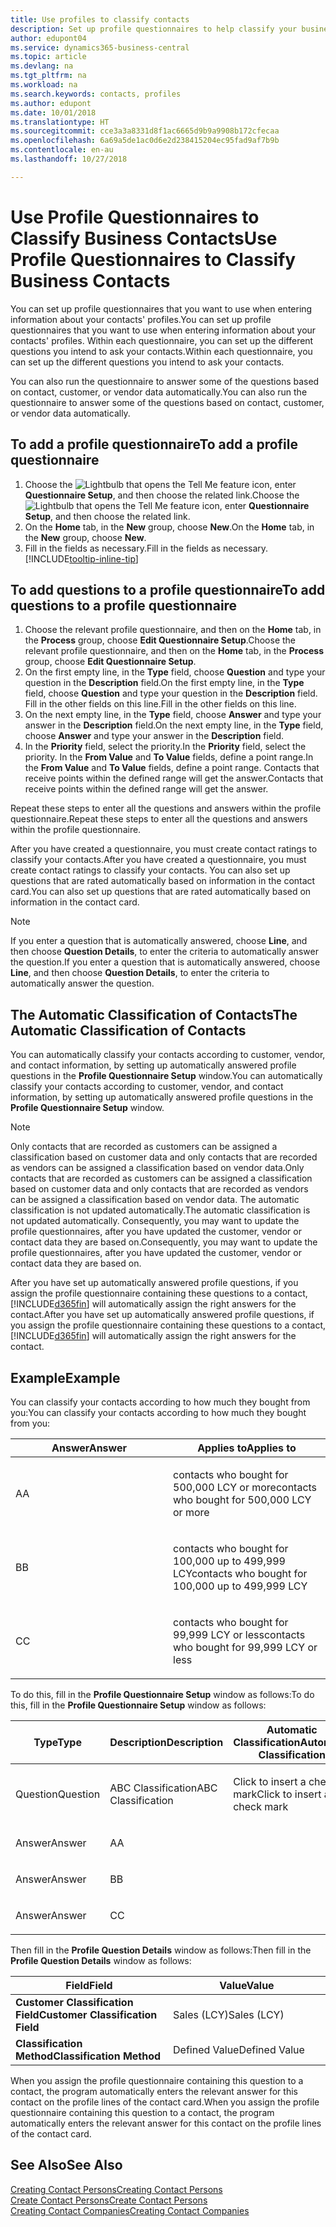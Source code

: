 ```yaml
---
title: Use profiles to classify contacts
description: Set up profile questionnaires to help classify your business contacts
author: edupont04
ms.service: dynamics365-business-central
ms.topic: article
ms.devlang: na
ms.tgt_pltfrm: na
ms.workload: na
ms.search.keywords: contacts, profiles
ms.author: edupont
ms.date: 10/01/2018
ms.translationtype: HT
ms.sourcegitcommit: cce3a3a8331d8f1ac6665d9b9a9908b172cfecaa
ms.openlocfilehash: 6a69a5de1ac0d6e2d238415204ec95fad9af7b9b
ms.contentlocale: en-au
ms.lasthandoff: 10/27/2018

---
```


# <a name="use-profile-questionnaires-to-classify-business-contacts"></a><span data-ttu-id="ee6c4-103">Use Profile Questionnaires to Classify Business Contacts</span><span class="sxs-lookup"><span data-stu-id="ee6c4-103">Use Profile Questionnaires to Classify Business Contacts</span></span>
<span data-ttu-id="ee6c4-104">You can set up profile questionnaires that you want to use when entering information about your contacts' profiles.</span><span class="sxs-lookup"><span data-stu-id="ee6c4-104">You can set up profile questionnaires that you want to use when entering information about your contacts' profiles.</span></span> <span data-ttu-id="ee6c4-105">Within each questionnaire, you can set up the different questions you intend to ask your contacts.</span><span class="sxs-lookup"><span data-stu-id="ee6c4-105">Within each questionnaire, you can set up the different questions you intend to ask your contacts.</span></span>  

<span data-ttu-id="ee6c4-106">You can also run the questionnaire to answer some of the questions based on contact, customer, or vendor data automatically.</span><span class="sxs-lookup"><span data-stu-id="ee6c4-106">You can also run the questionnaire to answer some of the questions based on contact, customer, or vendor data automatically.</span></span>  

## <a name="to-add-a-profile-questionnaire"></a><span data-ttu-id="ee6c4-107">To add a profile questionnaire</span><span class="sxs-lookup"><span data-stu-id="ee6c4-107">To add a profile questionnaire</span></span>
1.  <span data-ttu-id="ee6c4-108">Choose the ![Lightbulb that opens the Tell Me feature](media/ui-search/search_small.png "Tell me what you want to do") icon, enter **Questionnaire Setup**, and then choose the related link.</span><span class="sxs-lookup"><span data-stu-id="ee6c4-108">Choose the ![Lightbulb that opens the Tell Me feature](media/ui-search/search_small.png "Tell me what you want to do") icon, enter **Questionnaire Setup**, and then choose the related link.</span></span>  
2.  <span data-ttu-id="ee6c4-109">On the **Home** tab, in the **New** group, choose **New**.</span><span class="sxs-lookup"><span data-stu-id="ee6c4-109">On the **Home** tab, in the **New** group, choose **New**.</span></span>  
3.  <span data-ttu-id="ee6c4-110">Fill in the fields as necessary.</span><span class="sxs-lookup"><span data-stu-id="ee6c4-110">Fill in the fields as necessary.</span></span> [!INCLUDE[tooltip-inline-tip](includes/tooltip-inline-tip_md.md)]  

## <a name="to-add-questions-to-a-profile-questionnaire"></a><span data-ttu-id="ee6c4-111">To add questions to a profile questionnaire</span><span class="sxs-lookup"><span data-stu-id="ee6c4-111">To add questions to a profile questionnaire</span></span>
1.  <span data-ttu-id="ee6c4-112">Choose the relevant profile questionnaire, and then on the **Home** tab, in the **Process** group, choose **Edit Questionnaire Setup**.</span><span class="sxs-lookup"><span data-stu-id="ee6c4-112">Choose the relevant profile questionnaire, and then on the **Home** tab, in the **Process** group, choose **Edit Questionnaire Setup**.</span></span>  
2.  <span data-ttu-id="ee6c4-113">On the first empty line, in the **Type** field, choose **Question** and type your question in the **Description** field.</span><span class="sxs-lookup"><span data-stu-id="ee6c4-113">On the first empty line, in the **Type** field, choose **Question** and type your question in the **Description** field.</span></span> <span data-ttu-id="ee6c4-114">Fill in the other fields on this line.</span><span class="sxs-lookup"><span data-stu-id="ee6c4-114">Fill in the other fields on this line.</span></span>  
3.  <span data-ttu-id="ee6c4-115">On the next empty line, in the **Type** field, choose **Answer** and type your answer in the **Description** field.</span><span class="sxs-lookup"><span data-stu-id="ee6c4-115">On the next empty line, in the **Type** field, choose **Answer** and type your answer in the **Description** field.</span></span>  
4.  <span data-ttu-id="ee6c4-116">In the **Priority** field, select the priority.</span><span class="sxs-lookup"><span data-stu-id="ee6c4-116">In the **Priority** field, select the priority.</span></span> <span data-ttu-id="ee6c4-117">In the **From Value** and **To Value** fields, define a point range.</span><span class="sxs-lookup"><span data-stu-id="ee6c4-117">In the **From Value** and **To Value** fields, define a point range.</span></span> <span data-ttu-id="ee6c4-118">Contacts that receive points within the defined range will get the answer.</span><span class="sxs-lookup"><span data-stu-id="ee6c4-118">Contacts that receive points within the defined range will get the answer.</span></span>  

<span data-ttu-id="ee6c4-119">Repeat these steps to enter all the questions and answers within the profile questionnaire.</span><span class="sxs-lookup"><span data-stu-id="ee6c4-119">Repeat these steps to enter all the questions and answers within the profile questionnaire.</span></span>

<span data-ttu-id="ee6c4-120">After you have created a questionnaire, you must create contact ratings to classify your contacts.</span><span class="sxs-lookup"><span data-stu-id="ee6c4-120">After you have created a questionnaire, you must create contact ratings to classify your contacts.</span></span> <span data-ttu-id="ee6c4-121">You can also set up questions that are rated automatically based on information in the contact card.</span><span class="sxs-lookup"><span data-stu-id="ee6c4-121">You can also set up questions that are rated automatically based on information in the contact card.</span></span>  

> [!NOTE]
> <span data-ttu-id="ee6c4-122">If you enter a question that is automatically answered, choose <STRONG>Line</STRONG>, and then choose <STRONG>Question Details</STRONG>, to enter the criteria to automatically answer the question.</span><span class="sxs-lookup"><span data-stu-id="ee6c4-122">If you enter a question that is automatically answered, choose <STRONG>Line</STRONG>, and then choose <STRONG>Question Details</STRONG>, to enter the criteria to automatically answer the question.</span></span>

## <a name="the-automatic-classification-of-contacts"></a><span data-ttu-id="ee6c4-123">The Automatic Classification of Contacts</span><span class="sxs-lookup"><span data-stu-id="ee6c4-123">The Automatic Classification of Contacts</span></span>
<span data-ttu-id="ee6c4-124">You can automatically classify your contacts according to customer, vendor, and contact information, by setting up automatically answered profile questions in the **Profile Questionnaire Setup** window.</span><span class="sxs-lookup"><span data-stu-id="ee6c4-124">You can automatically classify your contacts according to customer, vendor, and contact information, by setting up automatically answered profile questions in the **Profile Questionnaire Setup** window.</span></span>  

> [!NOTE]
> <span data-ttu-id="ee6c4-125">Only contacts that are recorded as customers can be assigned a classification based on customer data and only contacts that are recorded as vendors can be assigned a classification based on vendor data.</span><span class="sxs-lookup"><span data-stu-id="ee6c4-125">Only contacts that are recorded as customers can be assigned a classification based on customer data and only contacts that are recorded as vendors can be assigned a classification based on vendor data.</span></span> <span data-ttu-id="ee6c4-126">The automatic classification is not updated automatically.</span><span class="sxs-lookup"><span data-stu-id="ee6c4-126">The automatic classification is not updated automatically.</span></span> <span data-ttu-id="ee6c4-127">Consequently, you may want to update the profile questionnaires, after you have updated the customer, vendor or contact data they are based on.</span><span class="sxs-lookup"><span data-stu-id="ee6c4-127">Consequently, you may want to update the profile questionnaires, after you have updated the customer, vendor or contact data they are based on.</span></span>  

<span data-ttu-id="ee6c4-128">After you have set up automatically answered profile questions, if you assign the profile questionnaire containing these questions to a contact, [!INCLUDE[d365fin](includes/d365fin_md.md)] will automatically assign the right answers for the contact.</span><span class="sxs-lookup"><span data-stu-id="ee6c4-128">After you have set up automatically answered profile questions, if you assign the profile questionnaire containing these questions to a contact, [!INCLUDE[d365fin](includes/d365fin_md.md)] will automatically assign the right answers for the contact.</span></span>  

## <a name="example"></a><span data-ttu-id="ee6c4-129">Example</span><span class="sxs-lookup"><span data-stu-id="ee6c4-129">Example</span></span>
<span data-ttu-id="ee6c4-130">You can classify your contacts according to how much they bought from you:</span><span class="sxs-lookup"><span data-stu-id="ee6c4-130">You can classify your contacts according to how much they bought from you:</span></span>

<table>
<colgroup>
<col style="width: 50%" />
<col style="width: 50%" />
</colgroup>
<thead>
<tr class="header">
<th><span data-ttu-id="ee6c4-131"><strong>Answer</strong></span><span class="sxs-lookup"><span data-stu-id="ee6c4-131"><strong>Answer</strong></span></span></th>
<th><span data-ttu-id="ee6c4-132"><strong>Applies to</strong></span><span class="sxs-lookup"><span data-stu-id="ee6c4-132"><strong>Applies to</strong></span></span></th>
</tr>
</thead>
<tbody>
<tr class="odd">
<td><p><span data-ttu-id="ee6c4-133">A</span><span class="sxs-lookup"><span data-stu-id="ee6c4-133">A</span></span></p></td>
<td><p><span data-ttu-id="ee6c4-134">contacts who bought for 500,000 LCY or more</span><span class="sxs-lookup"><span data-stu-id="ee6c4-134">contacts who bought for 500,000 LCY or more</span></span></p></td>
</tr>
<tr class="even">
<td><p><span data-ttu-id="ee6c4-135">B</span><span class="sxs-lookup"><span data-stu-id="ee6c4-135">B</span></span></p></td>
<td><p><span data-ttu-id="ee6c4-136">contacts who bought for 100,000 up to 499,999 LCY</span><span class="sxs-lookup"><span data-stu-id="ee6c4-136">contacts who bought for 100,000 up to 499,999 LCY</span></span></p></td>
</tr>
<tr class="odd">
<td><p><span data-ttu-id="ee6c4-137">C</span><span class="sxs-lookup"><span data-stu-id="ee6c4-137">C</span></span></p></td>
<td><p><span data-ttu-id="ee6c4-138">contacts who bought for 99,999 LCY or less</span><span class="sxs-lookup"><span data-stu-id="ee6c4-138">contacts who bought for 99,999 LCY or less</span></span></p></td>
</tr>
</tbody>
</table>

<span data-ttu-id="ee6c4-139">To do this, fill in the **Profile Questionnaire Setup** window as follows:</span><span class="sxs-lookup"><span data-stu-id="ee6c4-139">To do this, fill in the **Profile Questionnaire Setup** window as follows:</span></span>


<table>
<colgroup>
<col style="width: 20%" />
<col style="width: 20%" />
<col style="width: 20%" />
<col style="width: 20%" />
<col style="width: 20%" />
</colgroup>
<thead>
<tr class="header">
<th><span data-ttu-id="ee6c4-140"><strong>Type</strong></span><span class="sxs-lookup"><span data-stu-id="ee6c4-140"><strong>Type</strong></span></span></th>
<th><span data-ttu-id="ee6c4-141"><strong>Description</strong></span><span class="sxs-lookup"><span data-stu-id="ee6c4-141"><strong>Description</strong></span></span></th>
<th><span data-ttu-id="ee6c4-142"><strong>Automatic Classification</strong></span><span class="sxs-lookup"><span data-stu-id="ee6c4-142"><strong>Automatic Classification</strong></span></span></th>
<th><span data-ttu-id="ee6c4-143"><strong>From Value</strong></span><span class="sxs-lookup"><span data-stu-id="ee6c4-143"><strong>From Value</strong></span></span></th>
<th><span data-ttu-id="ee6c4-144"><strong>To Value</strong></span><span class="sxs-lookup"><span data-stu-id="ee6c4-144"><strong>To Value</strong></span></span></th>
</tr>
</thead>
<tbody>
<tr class="odd">
<td><p><span data-ttu-id="ee6c4-145">Question</span><span class="sxs-lookup"><span data-stu-id="ee6c4-145">Question</span></span></p></td>
<td><p><span data-ttu-id="ee6c4-146">ABC Classification</span><span class="sxs-lookup"><span data-stu-id="ee6c4-146">ABC Classification</span></span></p></td>
<td><p><span data-ttu-id="ee6c4-147">Click to insert a check mark</span><span class="sxs-lookup"><span data-stu-id="ee6c4-147">Click to insert a check mark</span></span></p></td>
<td><p> </p></td>
<td><p> </p></td>
</tr>
<tr class="even">
<td><p><span data-ttu-id="ee6c4-148">Answer</span><span class="sxs-lookup"><span data-stu-id="ee6c4-148">Answer</span></span></p></td>
<td><p><span data-ttu-id="ee6c4-149">A</span><span class="sxs-lookup"><span data-stu-id="ee6c4-149">A</span></span></p></td>
<td><p> </p></td>
<td><p><span data-ttu-id="ee6c4-150">500,000</span><span class="sxs-lookup"><span data-stu-id="ee6c4-150">500,000</span></span></p></td>
<td><p> </p></td>
</tr>
<tr class="odd">
<td><p><span data-ttu-id="ee6c4-151">Answer</span><span class="sxs-lookup"><span data-stu-id="ee6c4-151">Answer</span></span></p></td>
<td><p><span data-ttu-id="ee6c4-152">B</span><span class="sxs-lookup"><span data-stu-id="ee6c4-152">B</span></span></p></td>
<td><p> </p></td>
<td><p><span data-ttu-id="ee6c4-153">100,000</span><span class="sxs-lookup"><span data-stu-id="ee6c4-153">100,000</span></span></p></td>
<td><p><span data-ttu-id="ee6c4-154">499,999</span><span class="sxs-lookup"><span data-stu-id="ee6c4-154">499,999</span></span></p></td>
</tr>
<tr class="even">
<td><p><span data-ttu-id="ee6c4-155">Answer</span><span class="sxs-lookup"><span data-stu-id="ee6c4-155">Answer</span></span></p></td>
<td><p><span data-ttu-id="ee6c4-156">C</span><span class="sxs-lookup"><span data-stu-id="ee6c4-156">C</span></span></p></td>
<td><p> </p></td>
<td><p> </p></td>
<td><p><span data-ttu-id="ee6c4-157">99,999</span><span class="sxs-lookup"><span data-stu-id="ee6c4-157">99,999</span></span></p></td>
</tr>
</tbody>
</table>

<span data-ttu-id="ee6c4-158">Then fill in the **Profile Question Details** window as follows:</span><span class="sxs-lookup"><span data-stu-id="ee6c4-158">Then fill in the **Profile Question Details** window as follows:</span></span>
<table>
<colgroup>
<col style="width: 50%" />
<col style="width: 50%" />
</colgroup>
<thead>
<tr class="header">
<th><span data-ttu-id="ee6c4-159"><strong>Field</strong></span><span class="sxs-lookup"><span data-stu-id="ee6c4-159"><strong>Field</strong></span></span></th>
<th><span data-ttu-id="ee6c4-160"><strong>Value</strong></span><span class="sxs-lookup"><span data-stu-id="ee6c4-160"><strong>Value</strong></span></span></th>
</tr>
</thead>
<tbody>
<tr>
<td><span data-ttu-id="ee6c4-161"><strong>Customer Classification Field</strong></span><span class="sxs-lookup"><span data-stu-id="ee6c4-161"><strong>Customer Classification Field</strong></span></span></td>
<td><span data-ttu-id="ee6c4-162"><emphasis>Sales (LCY)</emphasis></span><span class="sxs-lookup"><span data-stu-id="ee6c4-162"><emphasis>Sales (LCY)</emphasis></span></span></td>
</tr>
<tr>
<td><span data-ttu-id="ee6c4-163"><strong>Classification Method</strong></span><span class="sxs-lookup"><span data-stu-id="ee6c4-163"><strong>Classification Method</strong></span></span></td>
<td><span data-ttu-id="ee6c4-164"><emphasis>Defined Value</emphasis></span><span class="sxs-lookup"><span data-stu-id="ee6c4-164"><emphasis>Defined Value</emphasis></span></span></td>
</tr>
</tbody>
</table>

<span data-ttu-id="ee6c4-165">When you assign the profile questionnaire containing this question to a contact, the program automatically enters the relevant answer for this contact on the profile lines of the contact card.</span><span class="sxs-lookup"><span data-stu-id="ee6c4-165">When you assign the profile questionnaire containing this question to a contact, the program automatically enters the relevant answer for this contact on the profile lines of the contact card.</span></span>

## <a name="see-also"></a><span data-ttu-id="ee6c4-166">See Also</span><span class="sxs-lookup"><span data-stu-id="ee6c4-166">See Also</span></span>
[<span data-ttu-id="ee6c4-167">Creating Contact Persons</span><span class="sxs-lookup"><span data-stu-id="ee6c4-167">Creating Contact Persons</span></span>](marketing-create-contact-persons.md)  
[<span data-ttu-id="ee6c4-168">Create Contact Persons</span><span class="sxs-lookup"><span data-stu-id="ee6c4-168">Create Contact Persons</span></span>](marketing-how-create-contact-persons.md)  
[<span data-ttu-id="ee6c4-169">Creating Contact Companies</span><span class="sxs-lookup"><span data-stu-id="ee6c4-169">Creating Contact Companies</span></span>](marketing-create-contact-companies.md)  

